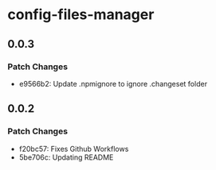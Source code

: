 # config-files-manager

## 0.0.3

### Patch Changes

- e9566b2: Update .npmignore to ignore .changeset folder

## 0.0.2

### Patch Changes

- f20bc57: Fixes Github Workflows
- 5be706c: Updating README
